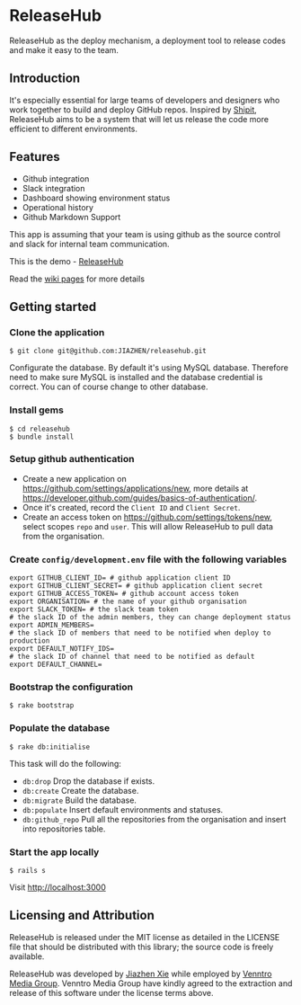 # ReleaseHub
ReleaseHub as the deploy mechanism, a deployment tool to release codes and make
it easy to the team.

## Introduction
It's especially essential for large teams of developers and designers
who work together to build and deploy GitHub repos. Inspired by [Shipit](https://github.com/Shopify/shipit-engine),
ReleaseHub aims to be a system that will let us release the code more efficient
to different environments.

## Features
- Github integration
- Slack integration
- Dashboard showing environment status
- Operational history
- Github Markdown Support

This app is assuming that your team is using github as the source control and slack
for internal team communication.

This is the demo - [ReleaseHub](https://releasehub.herokuapp.com/)

Read the [wiki pages](https://github.com/JIAZHEN/releasehub/wiki) for more details

## Getting started
### Clone the application

    $ git clone git@github.com:JIAZHEN/releasehub.git

Configurate the database. By default it's using MySQL database. Therefore need to
make sure MySQL is installed and the database credential is correct. You can
of course change to other database.

### Install gems

    $ cd releasehub
    $ bundle install

### Setup github authentication

- Create a new application on https://github.com/settings/applications/new,
  more details at https://developer.github.com/guides/basics-of-authentication/.
- Once it's created, record the `Client ID` and `Client Secret`.
- Create an access token on https://github.com/settings/tokens/new,
  select scopes `repo` and `user`. This will allow ReleaseHub to pull data
  from the organisation.

### Create `config/development.env` file with the following variables

    export GITHUB_CLIENT_ID= # github application client ID
    export GITHUB_CLIENT_SECRET= # github application client secret
    export GITHUB_ACCESS_TOKEN= # github account access token
    export ORGANISATION= # the name of your github organisation
    export SLACK_TOKEN= # the slack team token
    # the slack ID of the admin members, they can change deployment status
    export ADMIN_MEMBERS=
    # the slack ID of members that need to be notified when deploy to production
    export DEFAULT_NOTIFY_IDS=
    # the slack ID of channel that need to be notified as default
    export DEFAULT_CHANNEL=

### Bootstrap the configuration

    $ rake bootstrap

### Populate the database

    $ rake db:initialise

This task will do the following:

- `db:drop` Drop the database if exists.
- `db:create` Create the database.
- `db:migrate` Build the database.
- `db:populate` Insert default environments and statuses.
- `db:github_repo` Pull all the repositories from the organisation and insert into repositories table.

### Start the app locally

    $ rails s

Visit [http://localhost:3000](http://localhost:3000)

## Licensing and Attribution
ReleaseHub is released under the MIT license as detailed in the LICENSE file that should be distributed with this library; the source code is freely available.

ReleaseHub was developed by [Jiazhen Xie](http://sheerdevelopment.com/) while employed by [Venntro Media Group](http://www.venntro.com/). Venntro Media Group have kindly agreed to the extraction and release of this software under the license terms above.
